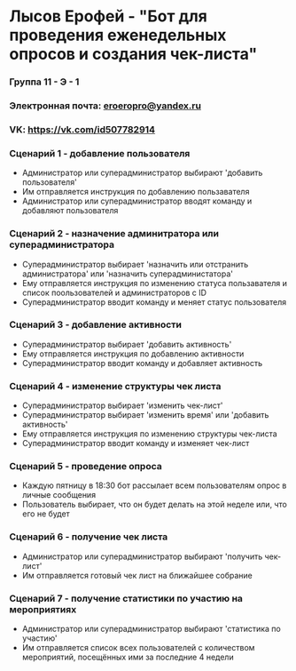 # Лысов Ерофей - "Бот для проведения еженедельных опросов и создания чек-листа"
### Группа 11 - Э - 1
### Электронная почта: eroeropro@yandex.ru
### VK: https://vk.com/id507782914

### Сценарий 1 - добавление пользователя
* Администратор или суперадминистратор выбирают 'добавить пользователя'
* Им отправляется инструкция по добавлению пользавателя
* Администратор или суперадминистратор вводят команду и добавляют пользователя

### Сценарий 2 - назначение админитратора или суперадминистратора
* Суперадминистратор выбирает 'назначить или отстранить администратора' или 'назначить суперадминистатора'
* Ему отправляется инструкция по изменению статуса пользавателя и список поользователей и администраторов с ID
* Суперадминистратор вводит команду и меняет статус пользователя

### Сценарий 3 - добавление активности
* Суперадминистратор выбирает 'добавить активность'
* Ему отправляется инструкция по добавлению активности
* Суперадминистратор вводит команду и добавляет активность

### Сценарий 4 - изменение структуры чек листа
* Суперадминистратор выбирает 'изменить чек-лист'
* Суперадминистратор выбирает 'изменить время' или 'добавить активность'
* Ему отправляется инструкция по изменению структуры чек-листа
* Суперадминистратор вводит команду и изменяет чек-лист

### Сценарий 5 - проведение опроса
* Каждую пятницу в 18:30 бот рассылает всем пользователям опрос в личные сообщения
* Пользователь выбирает, что он будет делать на этой неделе или, что его не будет

### Сценарий 6 - получение чек листа
* Администратор или суперадминистратор выбирают 'получить чек-лист'
* Им отправляется готовый чек лист на ближайшее собрание

### Сценарий 7 - получение статистики по участию на мероприятиях
* Администратор или суперадминистратор выбирают 'статистика по участию'
* Им отправляется список всех пользователей с количеством мероприятий, посещённых ими за последние 4 недели
